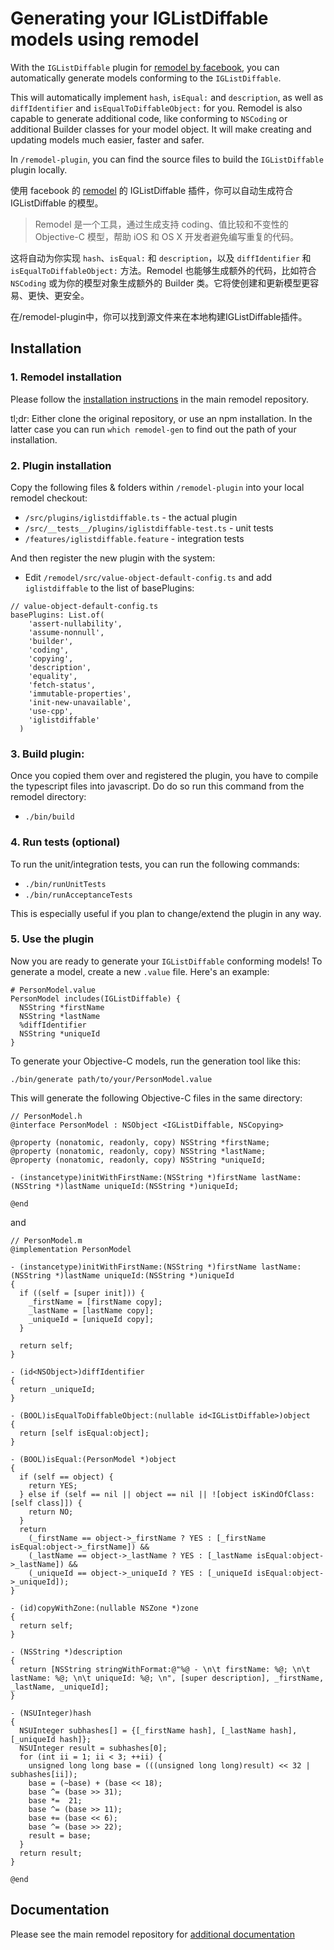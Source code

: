 # Generating your IGListDiffable models using remodel

With the `IGListDiffable` plugin for [remodel by facebook](https://github.com/facebook/remodel), you can automatically generate models conforming to the `IGListDiffable`.

This will automatically implement `hash`, `isEqual:` and `description`, as well as `diffIdentifier` and `isEqualToDiffableObject:` for you. Remodel is also capable to generate additional code, like conforming to `NSCoding` or additional Builder classes for your model object. It will make creating and updating models much easier, faster and safer.

In `/remodel-plugin`, you can find the source files to build the `IGListDiffable` plugin locally.



使用 facebook 的 [remodel](https://github.com/facebook/remodel) 的 IGListDiffable 插件，你可以自动生成符合 IGListDiffable 的模型。

> Remodel 是一个工具，通过生成支持 coding、值比较和不变性的 Objective-C 模型，帮助 iOS 和 OS X 开发者避免编写重复的代码。

这将自动为你实现 `hash`、`isEqual:` 和 `description`，以及 `diffIdentifier` 和`isEqualToDiffableObject:` 方法。Remodel 也能够生成额外的代码，比如符合 `NSCoding` 或为你的模型对象生成额外的 Builder 类。它将使创建和更新模型更容易、更快、更安全。

在/remodel-plugin中，你可以找到源文件来在本地构建IGListDiffable插件。

## Installation

### 1. Remodel installation

Please follow the [installation instructions](https://github.com/facebook/remodel) in the main remodel repository.

tl;dr: Either clone the original repository, or use an npm installation. In the latter case you can run `which remodel-gen` to find out the path of your installation.

### 2. Plugin installation

Copy the following files & folders within `/remodel-plugin` into your local remodel checkout:

- `/src/plugins/iglistdiffable.ts` - the actual plugin
- `/src/__tests__/plugins/iglistdiffable-test.ts` - unit tests
- `/features/iglistdiffable.feature` - integration tests

And then register the new plugin with the system:

- Edit `/remodel/src/value-object-default-config.ts` and add `iglistdiffable` to the list of basePlugins:

```
// value-object-default-config.ts
basePlugins: List.of(
    'assert-nullability',
    'assume-nonnull',
    'builder',
    'coding',
    'copying',
    'description',
    'equality',
    'fetch-status',
    'immutable-properties',
    'init-new-unavailable',
    'use-cpp',
    'iglistdiffable'
  )
```

### 3. Build plugin:

Once you copied them over and registered the plugin, you have to compile the typescript files into javascript. Do do so run this command from the remodel directory:

- `./bin/build`

### 4. Run tests (optional)

To run the unit/integration tests, you can run the following commands:

- `./bin/runUnitTests`
- `./bin/runAcceptanceTests`

This is especially useful if you plan to change/extend the plugin in any way.

### 5. Use the plugin

Now you are ready to generate your `IGListDiffable` conforming models! To generate a model, create a new `.value` file. Here's an example:

```
# PersonModel.value
PersonModel includes(IGListDiffable) {
  NSString *firstName
  NSString *lastName
  %diffIdentifier
  NSString *uniqueId
}
```

To generate your Objective-C models, run the generation tool like this:

`./bin/generate path/to/your/PersonModel.value`

This will generate the following Objective-C files in the same directory:

```
// PersonModel.h
@interface PersonModel : NSObject <IGListDiffable, NSCopying>

@property (nonatomic, readonly, copy) NSString *firstName;
@property (nonatomic, readonly, copy) NSString *lastName;
@property (nonatomic, readonly, copy) NSString *uniqueId;

- (instancetype)initWithFirstName:(NSString *)firstName lastName:(NSString *)lastName uniqueId:(NSString *)uniqueId;

@end
```

and

```
// PersonModel.m
@implementation PersonModel

- (instancetype)initWithFirstName:(NSString *)firstName lastName:(NSString *)lastName uniqueId:(NSString *)uniqueId
{
  if ((self = [super init])) {
    _firstName = [firstName copy];
    _lastName = [lastName copy];
    _uniqueId = [uniqueId copy];
  }

  return self;
}

- (id<NSObject>)diffIdentifier
{
  return _uniqueId;
}

- (BOOL)isEqualToDiffableObject:(nullable id<IGListDiffable>)object
{
  return [self isEqual:object];
}

- (BOOL)isEqual:(PersonModel *)object
{
  if (self == object) {
    return YES;
  } else if (self == nil || object == nil || ![object isKindOfClass:[self class]]) {
    return NO;
  }
  return
    (_firstName == object->_firstName ? YES : [_firstName isEqual:object->_firstName]) &&
    (_lastName == object->_lastName ? YES : [_lastName isEqual:object->_lastName]) &&
    (_uniqueId == object->_uniqueId ? YES : [_uniqueId isEqual:object->_uniqueId]);
}

- (id)copyWithZone:(nullable NSZone *)zone
{
  return self;
}

- (NSString *)description
{
  return [NSString stringWithFormat:@"%@ - \n\t firstName: %@; \n\t lastName: %@; \n\t uniqueId: %@; \n", [super description], _firstName, _lastName, _uniqueId];
}

- (NSUInteger)hash
{
  NSUInteger subhashes[] = {[_firstName hash], [_lastName hash], [_uniqueId hash]};
  NSUInteger result = subhashes[0];
  for (int ii = 1; ii < 3; ++ii) {
    unsigned long long base = (((unsigned long long)result) << 32 | subhashes[ii]);
    base = (~base) + (base << 18);
    base ^= (base >> 31);
    base *=  21;
    base ^= (base >> 11);
    base += (base << 6);
    base ^= (base >> 22);
    result = base;
  }
  return result;
}

@end
```

## Documentation

Please see the main remodel repository for [additional documentation](https://github.com/facebook/remodel)
